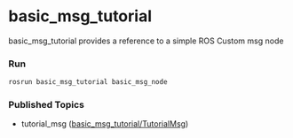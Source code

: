 # basic_msg_tutorial

basic_msg_tutorial provides a reference to a simple ROS Custom msg node

### Run

```bash
rosrun basic_msg_tutorial basic_msg_node
```

### Published Topics
- tutorial_msg ([basic_msg_tutorial/TutorialMsg](https://github.com/PigeonSensei/pigeon_ros_tutorial/blob/master/msgs/tutorial_msgs/msg/TutorialMsg.msg))

